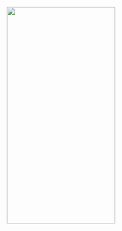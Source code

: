 <p align="center">
  <img src="https://user-images.githubusercontent.com/71798241/201411649-6d8bba6f-a1d5-4a19-a2f2-2fd28cf84096.png" width="250" height="500" />
</p>

